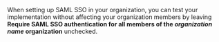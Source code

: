 When setting up SAML SSO in your organization, you can test your implementation without affecting your organization members by leaving  **Require SAML SSO authentication for all members of the _organization name_ organization** unchecked.
